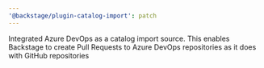 ```yaml
---
'@backstage/plugin-catalog-import': patch
---
```


Integrated Azure DevOps as a catalog import source. This enables Backstage to create Pull Requests to Azure DevOps repositories as it does with GitHub repositories
